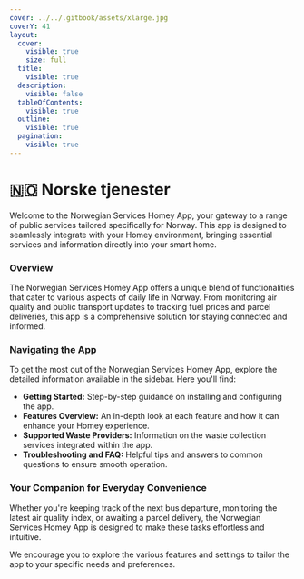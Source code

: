 ```yaml
---
cover: ../../.gitbook/assets/xlarge.jpg
coverY: 41
layout:
  cover:
    visible: true
    size: full
  title:
    visible: true
  description:
    visible: false
  tableOfContents:
    visible: true
  outline:
    visible: true
  pagination:
    visible: true
---
```


# 🇳🇴 Norske tjenester

Welcome to the Norwegian Services Homey App, your gateway to a range of public services tailored specifically for Norway. This app is designed to seamlessly integrate with your Homey environment, bringing essential services and information directly into your smart home.

### Overview

The Norwegian Services Homey App offers a unique blend of functionalities that cater to various aspects of daily life in Norway. From monitoring air quality and public transport updates to tracking fuel prices and parcel deliveries, this app is a comprehensive solution for staying connected and informed.

### Navigating the App

To get the most out of the Norwegian Services Homey App, explore the detailed information available in the sidebar. Here you'll find:

* **Getting Started:** Step-by-step guidance on installing and configuring the app.
* **Features Overview:** An in-depth look at each feature and how it can enhance your Homey experience.
* **Supported Waste Providers:** Information on the waste collection services integrated within the app.
* **Troubleshooting and FAQ:** Helpful tips and answers to common questions to ensure smooth operation.

### Your Companion for Everyday Convenience

Whether you're keeping track of the next bus departure, monitoring the latest air quality index, or awaiting a parcel delivery, the Norwegian Services Homey App is designed to make these tasks effortless and intuitive.

We encourage you to explore the various features and settings to tailor the app to your specific needs and preferences.
